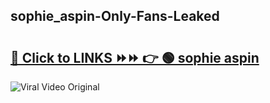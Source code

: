 
 ## sophie_aspin-Only-Fans-Leaked

# <h2><a href="https://clipsfans.com/sophie_aspin&ref=git">🔗 Click to LINKS ⏩⏩ 👉 🟢 sophie aspin </a></h2>

<a href="https://clipsfans.com/sophie_aspin&ref=git" rel="nofollow" data-target="animated-image.originalLink"><img src="https://i.ibb.co.com/xMMVF88/686577567.gif" alt="Viral Video Original" style="max-width: 100%; display: inline-block;" data-target="animated-image.originalImage"></a>
